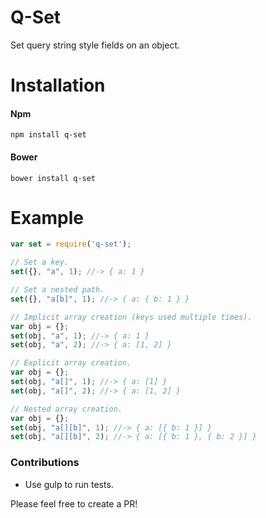 # Q-Set

Set query string style fields on an object.

# Installation

#### Npm
```console
npm install q-set
```

#### Bower
```console
bower install q-set
```

# Example

```javascript
var set = require('q-set');

// Set a key.
set({}, "a", 1); //-> { a: 1 }

// Set a nested path.
set({}, "a[b]", 1); //-> { a: { b: 1 } }

// Implicit array creation (keys used multiple times).
var obj = {};
set(obj, "a", 1); //-> { a: 1 }
set(obj, "a", 2); //-> { a: [1, 2] }

// Explicit array creation.
var obj = {};
set(obj, "a[]", 1); //-> { a: [1] }
set(obj, "a[]", 2); //-> { a: [1, 2] }

// Nested array creation.
var obj = {};
set(obj, "a[][b]", 1); //-> { a: [{ b: 1 }] }
set(obj, "a[][b]", 2); //-> { a: [{ b: 1 }, { b: 2 }] }
```

### Contributions

* Use gulp to run tests.

Please feel free to create a PR!
